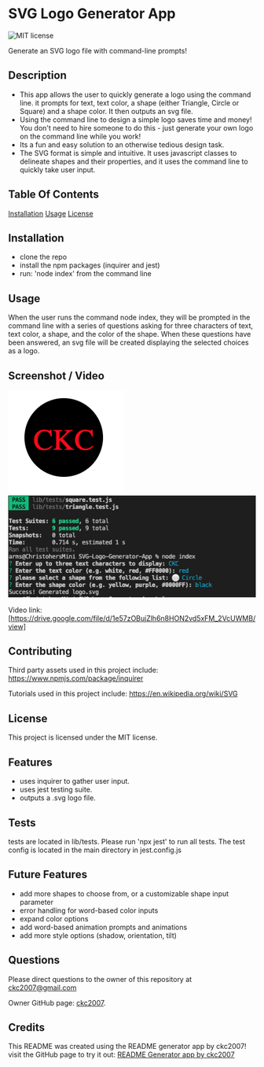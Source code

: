 # SVG Logo Generator App

![MIT license](https://img.shields.io/badge/license-MIT-blue.svg)

Generate an SVG logo file with command-line prompts!

## Description

- This app allows the user to quickly generate a logo using the command line. it prompts for text, text color, a shape (either Triangle, Circle or Square) and a shape color. It then outputs an svg file.
- Using the command line to design a simple logo saves time and money! You don't need to hire someone to do this - just generate your own logo on the command line while you work!
- Its a fun and easy solution to an otherwise tedious design task.
- The SVG format is simple and intuitive. It uses javascript classes to delineate shapes and their properties, and it uses the command line to quickly take user input.

## Table Of Contents

[Installation](#installation)
[Usage](#usage)
[License](#license)

## Installation

- clone the repo
- install the npm packages (inquirer and jest)
- run: 'node index' from the command line

## Usage

When the user runs the command node index, they will be prompted in the command line with a series of questions asking for three characters of text, text color, a shape, and the color of the shape. When these questions have been answered, an svg file will be created displaying the selected choices as a logo.

## Screenshot / Video

![screenshot](./assets/images/SVG%20logo%20app%20example.png)
![screenshot](./assets/images/example%20svg%20command%20line.png)

Video link: [https://drive.google.com/file/d/1e57zOBujZlh6n8HON2vd5xFM_2VcUWMB/view]

## Contributing

Third party assets used in this project include:
https://www.npmjs.com/package/inquirer

Tutorials used in this project include:
https://en.wikipedia.org/wiki/SVG

## License

This project is licensed under the MIT license.

## Features

- uses inquirer to gather user input. 
- uses jest testing suite. 
- outputs a .svg logo file.

## Tests

tests are located in lib/tests. Please run 'npx jest' to run all tests. The test config is located in the main directory in jest.config.js

## Future Features

- add more shapes to choose from, or a customizable shape input parameter
- error handling for word-based color inputs
- expand color options
- add word-based animation prompts and animations
- add more style options (shadow, orientation, tilt)

## Questions

Please direct questions to the owner of this repository at ckc2007@gmail.com

Owner GitHub page:
[ckc2007](https://github.com/ckc2007).

## Credits

This README was created using the README generator app by ckc2007!
visit the GitHub page to try it out:
[README Generator app by ckc2007](https://github.com/ckc2007/README-Generator)
